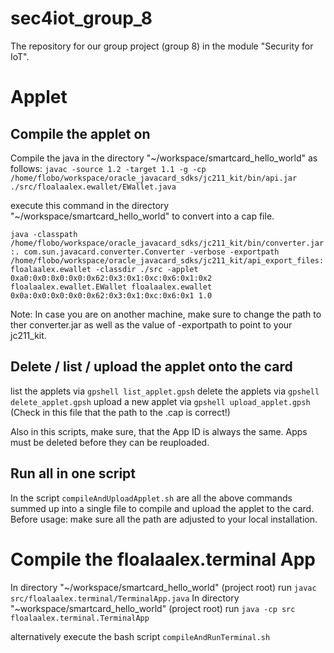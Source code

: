 # sec4iot_group_8
The repository for our group project (group 8) in the module "Security for IoT". 


# Applet
## Compile the applet on
Compile the java in the directory "~/workspace/smartcard_hello_world"
as follows:
`javac -source 1.2 -target 1.1 -g -cp /home/flobo/workspace/oracle_javacard_sdks/jc211_kit/bin/api.jar ./src/floalaalex.ewallet/EWallet.java`

execute this command in the directory "~/workspace/smartcard_hello_world"
to convert into a cap file.

`java -classpath /home/flobo/workspace/oracle_javacard_sdks/jc211_kit/bin/converter.jar:. com.sun.javacard.converter.Converter -verbose -exportpath /home/flobo/workspace/oracle_javacard_sdks/jc211_kit/api_export_files:floalaalex.ewallet -classdir ./src -applet 0xa0:0x0:0x0:0x0:0x62:0x3:0x1:0xc:0x6:0x1:0x2 floalaalex.ewallet.EWallet floalaalex.ewallet 0x0a:0x0:0x0:0x0:0x62:0x3:0x1:0xc:0x6:0x1 1.0`

Note: In case you are on another machine, make sure to change the path to ther converter.jar as well as the value of -exportpath to point to your jc211_kit.

## Delete / list / upload the applet onto the card
list the applets via `gpshell list_applet.gpsh`
delete the applets via `gpshell delete_applet.gpsh`
upload a new applet via `gpshell upload_applet.gpsh` (Check in this file that the path to the .cap is correct!)

Also in this scripts, make sure, that the App ID is always the same. Apps must be deleted before they can be reuploaded.

## Run all in one script
In the script `compileAndUploadApplet.sh` are all the above commands summed up into a single file to compile and upload the applet to the card. Before usage: make sure all the path are adjusted to your local installation.

# Compile the floalaalex.terminal App
In directory "~/workspace/smartcard_hello_world" (project root) run `javac src/floalaalex.terminal/TerminalApp.java`
In directory "~workspace/smartcard_hello_world" (project root) run `java -cp src floalaalex.terminal.TerminalApp`

alternatively execute the bash script `compileAndRunTerminal.sh`